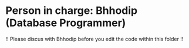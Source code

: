 # Person in charge: Bhhodip (Database Programmer) #

!! Please discus with Bhhodip before you edit the code within this folder !!